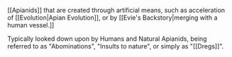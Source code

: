 [[Apianids]] that are created through artificial means, such as acceleration of [[Evolution|Apian Evolution]], or by [[Evie's Backstory|merging with a human vessel.]] 

Typically looked down upon by Humans and Natural Apianids, being referred to as "Abominations", "Insults to nature", or simply as "[[Dregs]]".